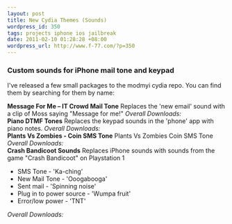 ```yaml
---
layout: post
title: New Cydia Themes (Sounds)
wordpress_id: 350
tags: projects iphone ios jailbreak
date: 2011-02-10 01:28:28 +08:00
wordpress_url: http://www.f-77.com/?p=350
---
```

<h3>Custom sounds for iPhone mail tone and keypad</h3>
I've released a few small packages to the modmyi cydia repo.
You can find them by searching for them by name:
<br/>

<strong>Message For Me – IT Crowd Mail Tone</strong>
Replaces the 'new email' sound with a clip of Moss saying "Message for me!"
<em>Overall Downloads: <script src="http://modmyi.com/cstats/index.php?package=com.modmyi.messageformeitcrowdmailtone&amp;output=text" type="text/javascript"></script></em><br/>
<strong>Piano DTMF Tones</strong>
Replaces the keypad sounds in the 'phone' app with piano notes.
<em>Overall Downloads: <script src="http://modmyi.com/cstats/index.php?package=com.modmyi.pianodtmftones&amp;output=text" type="text/javascript"></script></em><br/>
<strong>Plants Vs Zombies - Coin SMS Tone</strong>
Plants Vs Zombies Coin SMS Tone
<em>Overall Downloads: <script type="text/javascript" src="http://modmyi.com/cstats/index.php?package=com.modmyi.plantsvszombiescoinsmstone&output=text"></script></em><br/>
<strong>Crash Bandicoot Sounds</strong>
Replaces iPhone sounds with sounds from the game "Crash Bandicoot" on Playstation 1
<ul>
  <li>SMS Tone - 'Ka-ching'</li>
  <li>New Mail Tone - 'Ooogabooga'</li>
  <li>Sent mail - 'Spinning noise'</li>
  <li>Plug in to power source - 'Wumpa fruit'</li>
  <li>Error/low power - 'TNT'</li>
</ul>
<em>Overall Downloads: <script type="text/javascript" src="http://modmyi.com/cstats/index.php?package=com.modmyi.crashbandicootsounds&output=text"></script></em><br/>

